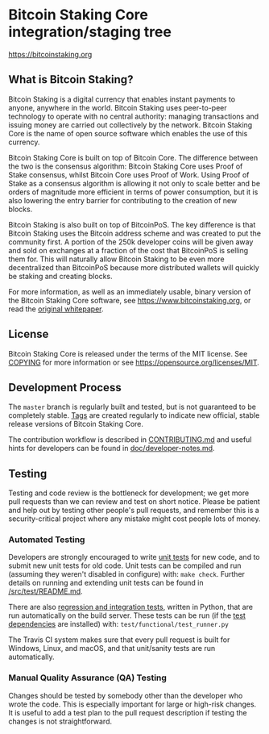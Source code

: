 Bitcoin Staking Core integration/staging tree
=====================================

https://bitcoinstaking.org

What is Bitcoin Staking?
----------------

Bitcoin Staking is a digital currency that enables instant payments to
anyone, anywhere in the world. Bitcoin Staking uses peer-to-peer technology to operate
with no central authority: managing transactions and issuing money are carried
out collectively by the network. Bitcoin Staking Core is the name of open source
software which enables the use of this currency.

Bitcoin Staking Core is built on top of Bitcoin Core. The difference between the two
is the consensus algorithm: Bitcoin Staking Core uses Proof of Stake consensus, whilst
Bitcoin Core uses Proof of Work. Using Proof of Stake as a consensus algorithm is
allowing it not only to scale better and be orders of magnitude more efficient in
terms of power consumption, but it is also lowering the entry barrier for contributing
to the creation of new blocks.

Bitcoin Staking is also built on top of BitcoinPoS. The key difference is that
Bitcoin Staking uses the Bitcoin address scheme and was created to put the community
first. A portion of the 250k developer coins will be given away and sold on exchanges 
at a fraction of the cost that BitcoinPoS is selling them for. This will naturally allow
Bitcoin Staking to be even more decentralized than BitcoinPoS because more
distributed wallets will quickly be staking and creating blocks.

For more information, as well as an immediately usable, binary version of
the Bitcoin Staking Core software, see https://www.bitcoinstaking.org, or read the
[original whitepaper](https://www.bitcoinstaking.org/WhitePaperBSK.pdf).

License
-------

Bitcoin Staking Core is released under the terms of the MIT license. See [COPYING](COPYING) for more
information or see https://opensource.org/licenses/MIT.

Development Process
-------------------

The `master` branch is regularly built and tested, but is not guaranteed to be
completely stable. [Tags](https://github.com/BitcoinStaking/BitcoinS/tags) are created
regularly to indicate new official, stable release versions of Bitcoin Staking Core.

The contribution workflow is described in [CONTRIBUTING.md](CONTRIBUTING.md)
and useful hints for developers can be found in [doc/developer-notes.md](doc/developer-notes.md).

Testing
-------

Testing and code review is the bottleneck for development; we get more pull
requests than we can review and test on short notice. Please be patient and help out by testing
other people's pull requests, and remember this is a security-critical project where any mistake might cost people
lots of money.

### Automated Testing

Developers are strongly encouraged to write [unit tests](src/test/README.md) for new code, and to
submit new unit tests for old code. Unit tests can be compiled and run
(assuming they weren't disabled in configure) with: `make check`. Further details on running
and extending unit tests can be found in [/src/test/README.md](/src/test/README.md).

There are also [regression and integration tests](/test), written
in Python, that are run automatically on the build server.
These tests can be run (if the [test dependencies](/test) are installed) with: `test/functional/test_runner.py`

The Travis CI system makes sure that every pull request is built for Windows, Linux, and macOS, and that unit/sanity tests are run automatically.

### Manual Quality Assurance (QA) Testing

Changes should be tested by somebody other than the developer who wrote the
code. This is especially important for large or high-risk changes. It is useful
to add a test plan to the pull request description if testing the changes is
not straightforward.
